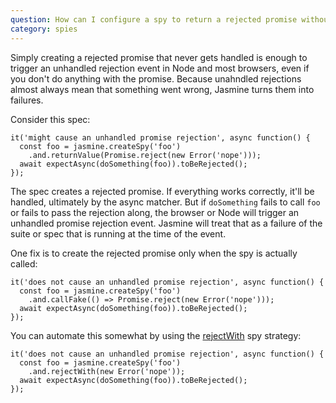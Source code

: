 ```yaml
---
question: How can I configure a spy to return a rejected promise without triggering an unhandled promise rejection error?
category: spies
---
```


Simply creating a rejected promise that never gets handled is enough to trigger
an unhandled rejection event in Node and most browsers, even if you don't do
anything with the promise.  Because unahndled rejections almost always mean
that something went wrong, Jasmine turns them into failures.

Consider this spec:

```
it('might cause an unhandled promise rejection', async function() {
  const foo = jasmine.createSpy('foo')
    .and.returnValue(Promise.reject(new Error('nope')));
  await expectAsync(doSomething(foo)).toBeRejected();
});
```

The spec creates a rejected promise. If everything works correctly, it'll be
handled, ultimately by the async matcher. But if `doSomething` fails to call
`foo` or fails to pass the rejection along, the browser or Node will trigger an
unhandled promise rejection event. Jasmine will treat that as a failure of the
suite or spec that is running at the time of the event.

One fix is to create the rejected promise only when the spy is actually called:

```
it('does not cause an unhandled promise rejection', async function() {
  const foo = jasmine.createSpy('foo')
    .and.callFake(() => Promise.reject(new Error('nope')));
  await expectAsync(doSomething(foo)).toBeRejected();
});
```
You can automate this somewhat by using the
[rejectWith](/api/edge/SpyStrategy.html#rejectWith) spy strategy:

```
it('does not cause an unhandled promise rejection', async function() {
  const foo = jasmine.createSpy('foo')
    .and.rejectWith(new Error('nope'));
  await expectAsync(doSomething(foo)).toBeRejected();
});

```
